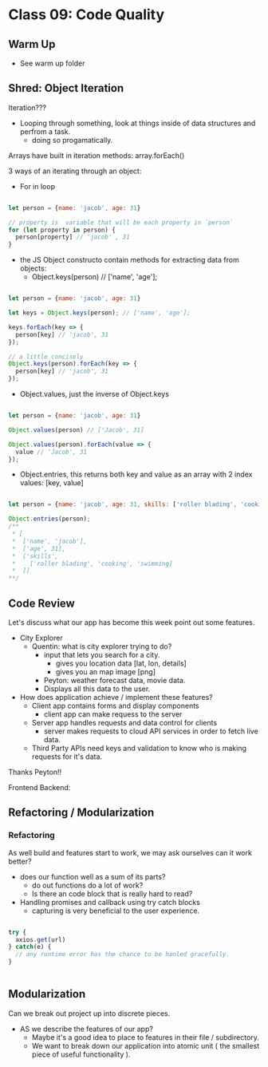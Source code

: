 # Class 09: Code Quality

## Warm Up

* See warm up folder

## Shred: Object Iteration

Iteration???

* Looping through something, look at things inside of data structures and perfrom a task.
  * doing so progamatically.

Arrays have built in iteration methods: array.forEach()

3 ways of an iterating through an object:

* For in loop

```javascript

let person = {name: 'jacob', age: 31}

// property is  variable that will be each property in `person`
for (let property in person) {
  person[property] // 'jacob' , 31
}
```

* the JS Object constructo contain methods for extracting data from objects:
  * Object.keys(person) // ['name', 'age'];

```javascript

let person = {name: 'jacob', age: 31}

let keys = Object.keys(person); // ['name', 'age'];

keys.forEach(key => {
  person[key] // 'jacob', 31
});

// a little concisely
Object.keys(person).forEach(key => {
  person[key] // 'jacob', 31
});

```

* Object.values, just the inverse of Object.keys

```javascript

let person = {name: 'jacob', age: 31}

Object.values(person) // ['Jacob', 31]

Object.values(person).forEach(value => {
  value // 'Jacob', 31
});

```

* Object.entries, this returns both key and value as an array with 2 index values: [key, value]

```javascript

let person = {name: 'jacob', age: 31, skills: ['roller blading', 'cooking', 'swimming']}

Object.entries(person);
/**
 * [
 *  ['name', 'jacob'],
 *  ['age', 31],
 *  ['skills',
 *    ['roller blading', 'cooking', 'swimming]
 *  ]]
**/
```

## Code Review

Let's discuss what our app has become this week point out some features.

* City Explorer
  * Quentin: what is city explorer trying to do?
    * input that lets you search for a city.
      * gives you location data [lat, lon, details]
      * gives you an map image [png]
    * Peyton: weather forecast data, movie data.
    * Displays all this data to the user.
* How does application achieve / implement these features?
  * Client app contains forms and display components
    * client app can make requess to the server
  * Server app handles requests and data control for clients
    * server makes requests to cloud API services in order to fetch live data.
  * Third Party APIs need keys and validation to know who is making requests for it's data.

Thanks Peyton!!

Frontend 
Backend:

## Refactoring / Modularization

### Refactoring

As well build and features start to work, we may ask ourselves can it work better?
 *  does our function well as a sum of its parts?
    *  do out functions do a lot of work?
    *  Is there an code block that is really hard to read?
 *  Handling promises and callback using try catch blocks
    *  capturing is very beneficial to the user experience.

```javascript

try {
  axios.get(url)
} catch(e) {
  // any runtime error has the chance to be hanled gracefully.
}
  
```

## Modularization

Can we break out project up into discrete pieces.
  * AS we describe the features of our app?
    * Maybe it's a good idea to place to features in their file / subdirectory.
    * We want to break down our application into atomic unit ( the smallest piece of useful functionality ).

